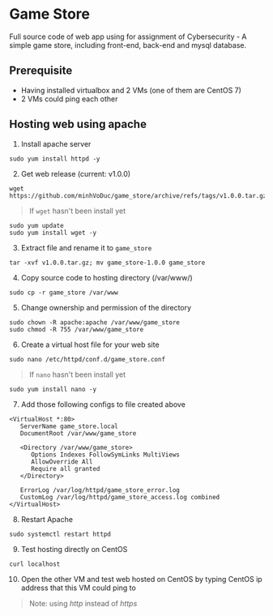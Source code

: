 # Game Store
Full source code of web app using for assignment of Cybersecurity - A simple game store, including front-end, back-end and mysql database. 

## Prerequisite
* Having installed virtualbox and 2 VMs (one of them are CentOS 7)
* 2 VMs could ping each other

## Hosting web using apache 
1. Install apache server
```
sudo yum install httpd -y
```
2. Get web release (current: v1.0.0)
```
wget https://github.com/minhVoDuc/game_store/archive/refs/tags/v1.0.0.tar.gz
```
> If `wget` hasn't been install yet
```
sudo yum update
sudo yum install wget -y
```
3. Extract file and rename it to `game_store`
```
tar -xvf v1.0.0.tar.gz; mv game_store-1.0.0 game_store
```
4. Copy source code to hosting directory (/var/www/)
```
sudo cp -r game_store /var/www
```
5. Change ownership and permission of the directory
```
sudo chown -R apache:apache /var/www/game_store
sudo chmod -R 755 /var/www/game_store
```
6. Create a virtual host file for your web site
```
sudo nano /etc/httpd/conf.d/game_store.conf
```
> If `nano` hasn't been install yet
```
sudo yum install nano -y
```
7. Add those following configs to file created above
```
<VirtualHost *:80>
   ServerName game_store.local
   DocumentRoot /var/www/game_store
   
   <Directory /var/www/game_store>
      Options Indexes FollowSymLinks MultiViews
      AllowOverride All
      Require all granted
   </Directory>
   
   ErrorLog /var/log/httpd/game_store_error.log
   CustomLog /var/log/httpd/game_store_access.log combined
</VirtualHost>
```
8. Restart Apache
```
sudo systemctl restart httpd
```
9. Test hosting directly on CentOS
```
curl localhost
```
10. Open the other VM and test web hosted on CentOS by typing CentOS ip address that this VM could ping to
> Note: using *http* instead of *https* 